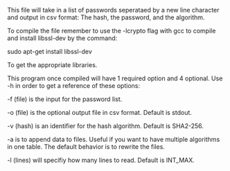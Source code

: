 This file will take in a list of passwords seperataed by a new line character
and output in csv format: The hash, the password, and the algorithm.

To compile the file remember to use the -lcrypto flag with gcc to compile
and install libssl-dev by the command:

  sudo apt-get install libssl-dev

To get the appropriate libraries.


This program once compiled will have 1 required option and 4 optional. Use
-h in order to get a reference of these options:

-f (file) is the input for the password list.

-o (file) is the optional output file in csv format. Default is stdout.

-v (hash) is an identifier for the hash algorithm. Default is SHA2-256.

-a is to append data to files. Useful if you want to have multiple algorithms in one table.
   The default behavior is to rewrite the files.
   
-l (lines) will specifiy how many lines to read. Default is INT_MAX.
